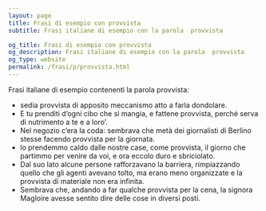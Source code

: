 ```yaml
---
layout: page
title: Frasi di esempio con provvista 
subtitle: Frasi italiane di esempio con la parola  provvista

og_title: Frasi di esempio con provvista 
og_description: Frasi italiane di esempio con la parola  provvista
og_type: website
permalink: /frasi/p/provvista.html
---
```


Frasi italiane di esempio contenenti la parola provvista:


- sedia provvista di apposito meccanismo atto a farla dondolare.
- E tu prenditi d’ogni cibo che si mangia, e fattene provvista, perché serva di nutrimento a te e a loro’.
- Nel negozio c’era la coda: sembrava che metà dei giornalisti di Berlino stesse facendo provvista per la giornata.
- lo prendemmo caldo dalle nostre case, come provvista, il giorno che partimmo per venire da voi, e ora eccolo duro e sbriciolato.
- Dal suo lato alcune persone rafforzavano la barriera, rimpiazzando quello che gli agenti avevano tolto, ma erano meno organizzate e la provvista di materiale non era infinita.
- Sembrava che, andando a far qualche provvista per la cena, la signora Magloire avesse sentito dire delle cose in diversi posti.

